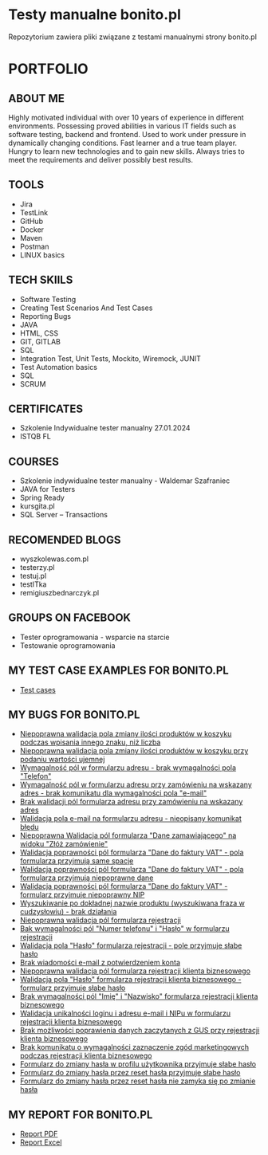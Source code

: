# Testy manualne bonito.pl
Repozytorium zawiera pliki związane z testami manualnymi strony bonito.pl
# PORTFOLIO
## ABOUT ME
Highly motivated individual with over 10 years of experience in different
environments. Possessing proved abilities in various IT fields such as
software testing, backend and frontend. Used to work under pressure in
dynamically changing conditions. Fast learner and a true team player.
Hungry to learn new technologies and to gain new skills. Always tries to meet
the requirements and deliver possibly best results.
## TOOLS
* Jira
* TestLink
* GitHub
* Docker
* Maven
* Postman
* LINUX basics
## TECH SKIILS
* Software Testing
* Creating Test Scenarios And Test Cases
* Reporting Bugs
* JAVA
* HTML, CSS
* GIT, GITLAB
* SQL
* Integration Test, Unit Tests, Mockito, Wiremock, JUNIT
* Test Automation basics
* SQL
* SCRUM
## CERTIFICATES
* Szkolenie Indywidualne tester manualny 27.01.2024
* ISTQB FL
## COURSES
* Szkolenie indywidualne tester manualny - Waldemar Szafraniec
* JAVA for Testers
* Spring Ready
* kursgita.pl
* SQL Server – Transactions
## RECOMENDED BLOGS
* wyszkolewas.com.pl
* testerzy.pl
* testuj.pl
* testITka
* remigiuszbednarczyk.pl
## GROUPS ON FACEBOOK
* Tester oprogramowania - wsparcie na starcie
* Testowanie oprogramowania
## MY TEST CASE EXAMPLES FOR BONITO.PL
* [Test cases](https://drive.google.com/file/d/1pjzcjVaDgoQO13F5glgHgScw6KddeXYB/view?usp=sharing)
## MY BUGS FOR BONITO.PL
* [Niepoprawna walidacja pola zmiany ilości produktów w koszyku podczas wpisania innego znaku, niż liczba](https://docs.google.com/document/d/1mB6w65FkeUgINwka1ED_U65Yv3pkzyDv/edit?usp=sharing&ouid=117443966968316837750&rtpof=true&sd=true)
* [Niepoprawna walidacja pola zmiany ilości produktów w koszyku przy podaniu wartości ujemnej](https://docs.google.com/document/d/145-ouDxV82ODUAmIWUJ7NF5YRetnApK0/edit?usp=sharing&ouid=117443966968316837750&rtpof=true&sd=true)
* [Wymagalność pól w formularzu adresu - brak wymagalności pola "Telefon"](https://docs.google.com/document/d/1Giu8HMUBMC-aBrW89RwzHJiQFXDeIViT/edit?usp=sharing&ouid=117443966968316837750&rtpof=true&sd=true)
* [Wymagalność pól w formularzu adresu przy zamówieniu na wskazany adres - brak komunikatu dla wymagalności pola "e-mail"](https://docs.google.com/document/d/1qWS5S0v-hvzGmajkwsVhM_CQ3lctbUhj/edit?usp=sharing&ouid=117443966968316837750&rtpof=true&sd=true)
* [Brak walidacji pól formularza adresu przy zamówieniu na wskazany adres](https://docs.google.com/document/d/1tZ13yCXkn7FNSH8QJGlPqqWvagZ4iv6A/edit?usp=sharing&ouid=117443966968316837750&rtpof=true&sd=true)
* [Walidacja pola e-mail na formularzu adresu - nieopisany komunikat błędu](https://docs.google.com/document/d/1iLvlsxNKNgcFj96nhahBJ7lxmyPsIAjo/edit?usp=sharing&ouid=117443966968316837750&rtpof=true&sd=true)
* [Niepoprawna Walidacja pól formularza "Dane zamawiającego" na widoku "Złóż zamówienie"](https://docs.google.com/document/d/1Z6yM1RgD-hcEohiCCSGLrhEv4aS7QRQk/edit?usp=sharing&ouid=117443966968316837750&rtpof=true&sd=true)
* [Walidacja poprawności pól formularza "Dane do faktury VAT" - pola formularza przyjmują same spacje](https://docs.google.com/document/d/167HGWS0EALiQ-a-rmzP6sVihYbU-4Lrd/edit?usp=sharing&ouid=117443966968316837750&rtpof=true&sd=true)
* [Walidacja poprawności pól formularza "Dane do faktury VAT" - pola formularza przyjmują niepoprawne dane](https://docs.google.com/document/d/1iwdw-hpw7h8gUxVDghGVHqPBMT8irFdU/edit?usp=sharing&ouid=117443966968316837750&rtpof=true&sd=true)
* [Walidacja poprawności pól formularza "Dane do faktury VAT" - formularz przyjmuje niepoprawny NIP](https://docs.google.com/document/d/18a5IEEgGjFzZ5SwzUbls3YPSm1BzFak2/edit?usp=sharing&ouid=117443966968316837750&rtpof=true&sd=true)
* [Wyszukiwanie po dokładnej nazwie produktu (wyszukiwana fraza w cudzysłowiu) - brak działania](https://docs.google.com/document/d/1R-RkXdx-AqNAirt1LkObrA0oq0vbX3cL/edit?usp=sharing&ouid=117443966968316837750&rtpof=true&sd=true)
* [Niepoprawna walidacja pól formularza rejestracji](https://docs.google.com/document/d/1SMF0yuakvPFIVKaEc7sVhcGCasqSeZd0/edit?usp=sharing&ouid=117443966968316837750&rtpof=true&sd=true)
* [Bak wymagalności pól "Numer telefonu" i "Hasło" w formularzu rejestracji](https://docs.google.com/document/d/1aNwiqW4oWoRlH5WtalgcMCzkAVBoalt-/edit?usp=sharing&ouid=117443966968316837750&rtpof=true&sd=true)
* [Walidacja pola "Hasło" formularza rejestracji - pole przyjmuje słabe hasło](https://docs.google.com/document/d/10rqEUz_1IrruYK7Lx8TccyUb76FEbODY/edit?usp=sharing&ouid=117443966968316837750&rtpof=true&sd=true)
* [Brak wiadomości e-mail z potwierdzeniem konta](https://docs.google.com/document/d/1dLu2Uq83eSvx8PkjLBJpebgd6K-GxwL9/edit?usp=sharing&ouid=117443966968316837750&rtpof=true&sd=true)
* [Niepoprawna walidacja pól formularza rejestracji klienta biznesowego](https://docs.google.com/document/d/1fQte34CGK3B7LKYQuiNQwRqSphdnPXtI/edit?usp=sharing&ouid=117443966968316837750&rtpof=true&sd=true)
* [Walidacja pola "Hasło" formularza rejestracji klienta biznesowego - formularz przyjmuje słabe hasło](https://docs.google.com/document/d/1k_Vn5wOjRVoDxvwsuYPPY5_DvDLa8LPi/edit?usp=sharing&ouid=117443966968316837750&rtpof=true&sd=true)
* [Brak wymagalności pól "Imię" i "Nazwisko" formularza rejestracji klienta biznesowego](https://docs.google.com/document/d/1XcnLhZMIGcAiW-uh4SaotF5qkTSxSngY/edit?usp=sharing&ouid=117443966968316837750&rtpof=true&sd=true)
* [Walidacja unikalności loginu i adresu e-mail i NIPu w formularzu rejestracji klienta biznesowego](https://docs.google.com/document/d/1JPi_gfyzXRze7BcM7Eqvr63UeOTkc1ac/edit?usp=sharing&ouid=117443966968316837750&rtpof=true&sd=true)
* [Brak możliwości poprawienia danych zaczytanych z GUS przy rejestracji klienta biznesowego](https://docs.google.com/document/d/1L_GZVUZWDI6BtVHlPJbhR8yjQ656R86m/edit?usp=sharing&ouid=117443966968316837750&rtpof=true&sd=true)
* [Brak komunikatu o wymagalności zaznaczenie zgód marketingowych podczas rejestracji klienta biznesowego](https://docs.google.com/document/d/1l6aDoCb6XGXEZEYUxcNay0I3Umgg6E65/edit?usp=sharing&ouid=117443966968316837750&rtpof=true&sd=true)
* [Formularz do zmiany hasła w profilu użytkownika przyjmuje słabe hasło](https://docs.google.com/document/d/12mx4l90PHb4HkmwzH6B1lq7zWTspfvc-/edit?usp=sharing&ouid=117443966968316837750&rtpof=true&sd=true)
* [Formularz do zmiany hasła przez reset hasła przyjmuje słabe hasło](https://docs.google.com/document/d/1Eb1yg8dVdfkBxYWY6TzX5-5dbeI3Tvxi/edit?usp=sharing&ouid=117443966968316837750&rtpof=true&sd=true)
* [Formularz do zmiany hasła przez reset hasła nie zamyka się po zmianie hasła](https://docs.google.com/document/d/1E83PT6xqY8EwtuOVi1-RpdlcEw2r_Jtw/edit?usp=sharing&ouid=117443966968316837750&rtpof=true&sd=true)
## MY REPORT FOR BONITO.PL
* [Report PDF](https://drive.google.com/file/d/1xoDG-_XmZR9golFspD_s-3CAuhssPypq/view?usp=sharing)
* [Report Excel](https://docs.google.com/spreadsheets/d/13nK6m9SnBxYkWBmM1Z6Y5ruKFRDmkkoC/edit?usp=sharing&ouid=117443966968316837750&rtpof=true&sd=true)
